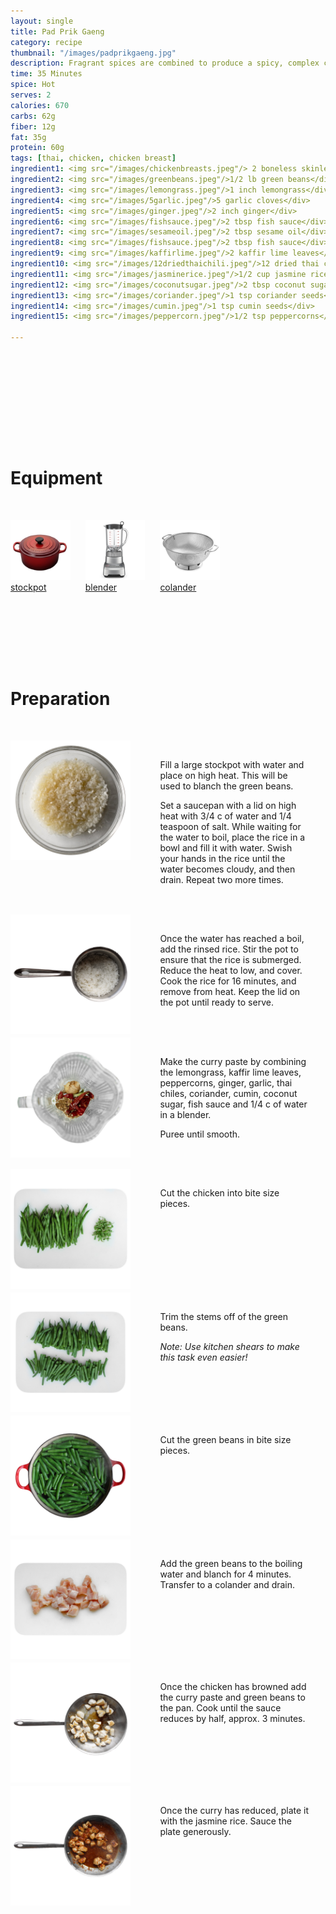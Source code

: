 ```yaml
---
layout: single
title: Pad Prik Gaeng
category: recipe
thumbnail: "/images/padprikgaeng.jpg"
description: Fragrant spices are combined to produce a spicy, complex curry paste. This thai red curry paste perfectly coats stir fried chicken and green beans for a dish that will excite your palate. 
time: 35 Minutes
spice: Hot
serves: 2
calories: 670
carbs: 62g
fiber: 12g
fat: 35g
protein: 60g
tags: [thai, chicken, chicken breast]
ingredient1: <img src="/images/chickenbreasts.jpeg"/> 2 boneless skinless chicken breasts </div>
ingredient2: <img src="/images/greenbeans.jpeg"/>1/2 lb green beans</div>
ingredient3: <img src="/images/lemongrass.jpeg"/>1 inch lemongrass</div>
ingredient4: <img src="/images/5garlic.jpeg"/>5 garlic cloves</div>
ingredient5: <img src="/images/ginger.jpeg"/>2 inch ginger</div>
ingredient6: <img src="/images/fishsauce.jpeg"/>2 tbsp fish sauce</div>
ingredient7: <img src="/images/sesameoil.jpeg"/>2 tbsp sesame oil</div>
ingredient8: <img src="/images/fishsauce.jpeg"/>2 tbsp fish sauce</div>
ingredient9: <img src="/images/kaffirlime.jpeg"/>2 kaffir lime leaves</div>
ingredient10: <img src="/images/12driedthaichili.jpeg"/>12 dried thai chilis</div>
ingredient11: <img src="/images/jasminerice.jpeg"/>1/2 cup jasmine rice</div>
ingredient12: <img src="/images/coconutsugar.jpeg"/>2 tbsp coconut sugar</div>
ingredient13: <img src="/images/coriander.jpeg"/>1 tsp coriander seeds</div>
ingredient14: <img src="/images/cumin.jpeg"/>1 tsp cumin seeds</div>
ingredient15: <img src="/images/peppercorn.jpeg"/>1/2 tsp peppercorns</div>

---
```


<div id= "equipmenthdr">
<h1>Equipment</h1>
</div>

<div id="equipment">
<div id="equipmentone"><a href="https://www.amazon.com/Creuset-Signature-Round-French-Truffle/dp/B0076NOFSC/ref=as_li_ss_tl?s=kitchen&rps=1&ie=UTF8&qid=1481598867&sr=1-38&keywords=le+creuset&refinements=p_85:2470955011&th=1&linkCode=ll1&tag=cilalime09-20&linkId=9987204213f6c7ac4d1e12889972e623"><img src="/images/stockpot.jpeg"/>stockpot</a></div>
<div id="equipmenttwo"><a href=""><img src="/images/blender.jpeg"/>blender </a></div>
<div id="equipmentthree"><a href=""><img src="/images/colander.jpeg"/>colander </a></div>
</div>

<div id="preparation">
<h1>Preparation</h1>
</div>

<div id="instruction">
<div id="image"><img src="/images/padprikgaeng1.jpeg"/> </div>
<div id="step">Fill a large stockpot with water and place on high heat. This will be used to blanch the green beans.
<p>Set a saucepan with a lid on high heat with 3/4 c of water and 1/4 teaspoon of salt. While waiting for the water to boil, place the rice in a bowl and fill it with water. Swish your hands in the rice until the water becomes cloudy, and then drain. Repeat two more times. </p></div>
</div>

<div id="instruction">
<div id="image"><img src="/images/padprikgaeng2.jpeg"/> </div>
<div id="step">Once the water has reached a boil, add the rinsed rice. Stir the pot to ensure that the rice is submerged. Reduce the heat to low, and cover. Cook the rice for 16 minutes, and remove from heat. Keep the lid on the pot until ready to serve.</div>
</div>

<div id="instruction">
<div id="image"><img src="/images/padprikgaeng3.jpeg"/> </div>
<div id="step">Make the curry paste by combining the lemongrass, kaffir lime leaves, peppercorns, ginger, garlic, thai chiles, coriander, cumin, coconut sugar, fish sauce and 1/4 c of water in a blender. 
<p>Puree until smooth.</p></div>
</div>

<div id="instruction">
<div id="image"><img src="/images/padprikgaeng4.jpeg"/> </div>
<div id="step">Cut the chicken into bite size pieces.</div>
</div>

<div id="instruction">
<div id="image"><img src="/images/padprikgaeng5.jpeg"/> </div>
<div id="step">Trim the stems off of the green beans.
<p><i>Note: Use kitchen shears to make this task even easier! </i></p></div>
</div>

<div id="instruction">
<div id="image"><img src="/images/padprikgaeng6.jpeg"/> </div>
<div id="step">Cut the green beans in bite size pieces.</div>
</div>

<div id="instruction">
<div id="image"><img src="/images/padprikgaeng7.jpeg"/> </div>
<div id="step">Add the green beans to the boiling water and blanch for 4 minutes. Transfer to a colander and drain.</div>
</div>

<div id="instruction">
<div id="image"><img src="/images/padprikgaeng8.jpeg"/> </div>
<div id="step">Once the chicken has browned add the curry paste and green beans to the pan. Cook until the sauce reduces by half, approx. 3 minutes.</div>

</div>
<div id="instruction">
<div id="image"><img src="/images/padprikgaeng9.jpeg"/> </div>
<div id="step">Once the curry has reduced, plate it with the jasmine rice. Sauce the plate generously.</div>
</div>

<style>
#backgroundvideo {
  width: 100%;
  max-height: 800px;
}
  
#banner__video {
    }

#overlay {
 }

#recipedetails { width: 100%; display:inline-block; float: left;}
#time { width: 30%; float: left; margin-left: 5%}
#spice { width: 30%; float: left;}
#serves { width 30%; float: left; margin-left: 5%;}
.clear {clear:both;}

#spacer {padding-top:50px;}

#nutrition { width: 100%; display:inline-block;}
#calories { width: 18%; float: left; margin-left: 5%;}
#carbs { width: 18%; float: left; margin-left: 0%;}
#fiber { width: 18%; float: left; margin-left: 0%;}
#fat { width: 18%; float: left; margin-left: 0%;}
#protein { width: 18%; float: left; margin-right:5%;}
.clear {clear:both;}

#ingredienthdr { margin-top:200px; margin-bottom: 50px; font-family: $serif;}

#ingredients { width: 95%; display:inline-block;}
#ingredientone { width: 20%; float:left;}
#ingredienttwo { width: 20%; float:left; margin-left: 5%;}
#ingredientthree { width:20%; float:left; margin-left: 5%;}
#ingredientfour { width:20%; float:left; margin-left: 5%;}
.clear {clear:both;}

#equipmenthdr { margin-top:200px; margin-bottom:50px; font-family: $serif;}

#equipment { width: 95%; display:inline-block;}
#equipmentone { width: 20%; float:left;}
#equipmenttwo { width: 20%; float:left; margin-left: 5%;}
#equipmentthree { width:20%; float:left; margin-left: 5%;}
#equipmentfour { width:20%; float:left; margin-left: 5%;}
.clear {clear:both;}

#preparation { margin-top: 150px; margin-bottom: 50px; font-family: $serif;}

#instruction { width:95%; display:inline-block;}
#image { width: 40%; float:left;}
#step { width: 50%; float:right; margin-top: 30px; margin-bottom: 30px;}
.clear {clear:both;}
</style>

